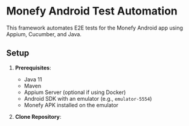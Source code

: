 # Monefy Android Test Automation

This framework automates E2E tests for the Monefy Android app using Appium, Cucumber, and Java.

## Setup
1. **Prerequisites**:
   - Java 11
   - Maven
   - Appium Server (optional if using Docker)
   - Android SDK with an emulator (e.g., `emulator-5554`)
   - Monefy APK installed on the emulator

2. **Clone Repository**: